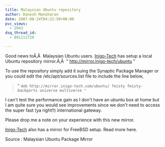 ```yaml
---
title: Malaysian Ubuntu repository
author: Danesh Manoharan
date: 2007-08-24T04:22:50+00:00
pvc_views:
  - 2943
dsq_thread_id:
  - 891111729

---
```

Good news toÃ‚Â  Malaysian Ubuntu users. [Inigo-Tech][1] has setup a local Ubuntu repository mirror.Ã‚Â  " http://mirror.inigo-tech/ubuntu "

To use the repository simply add it suing the Synaptic Package Manager or you could edit the /etc/apt/sources.list file to include the line below,

> " `deb http://mirror.inigo-tech.com/ubuntu/ feisty feisty-backports universe multiverse "`

I can't test the performance gain as I don't have an ubuntu box at home but I am quite sure you would see improvements since we don't need to access the super fast (ya right!!) international gateway.

Please drop me a note on your experience with this new mirror.

[Inigo-Tech][1] also has a mirror for FreeBSD setup. Read more here.

Source : Malaysian Ubuntu Package Mirror

 [1]: http://inigo-tech.com